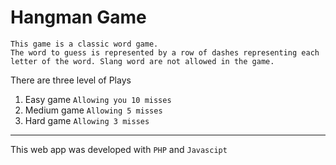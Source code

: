 # Hangman Game
```
This game is a classic word game.
The word to guess is represented by a row of dashes representing each letter of the word. Slang word are not allowed in the game.
```
There are three level of Plays

1. Easy game  ```Allowing you 10 misses```
1. Medium game ```Allowing 5 misses```
1. Hard game ```Allowing 3 misses```
___

This web app was developed with ```PHP``` and ```Javascipt```
